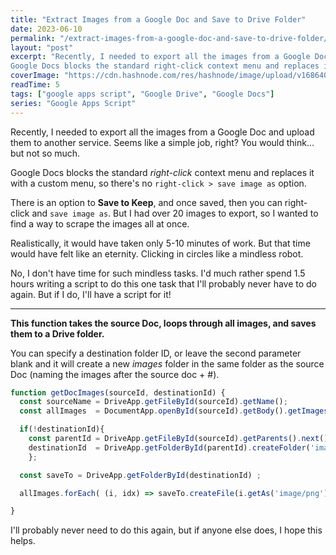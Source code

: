 ```yaml
---
title: "Extract Images from a Google Doc and Save to Drive Folder"
date: 2023-06-10
permalink: "/extract-images-from-a-google-doc-and-save-to-drive-folder/"
layout: "post"
excerpt: "Recently, I needed to export all the images from a Google Doc and upload them to another service. Seems like a simple job, right? You would think... but not so much.
Google Docs blocks the standard right-click context menu and replaces it with a cust..."
coverImage: "https://cdn.hashnode.com/res/hashnode/image/upload/v1686404452524/69a630a7-b563-4211-a4c2-2b9718ade691.png"
readTime: 5
tags: ["google apps script", "Google Drive", "Google Docs"]
series: "Google Apps Script"
---
```


Recently, I needed to export all the images from a Google Doc and upload them to another service. Seems like a simple job, right? You would think... but not so much.

Google Docs blocks the standard *right-click* context menu and replaces it with a custom menu, so there's no `right-click > save image as` option.

There is an option to **Save to Keep**, and once saved, then you can right-click and `save image as`. But I had over 20 images to export, so I wanted to find a way to scrape the images all at once.

Realistically, it would have taken only 5-10 minutes of work. But that time would have felt like an eternity. Clicking in circles like a mindless robot.

No, I don't have time for such mindless tasks. I'd much rather spend 1.5 hours writing a script to do this one task that I'll probably never have to do again. But if I do, I'll have a script for it!

---

**This function takes the source Doc, loops through all images, and saves them to a Drive folder.**

You can specify a destination folder ID, or leave the second parameter blank and it will create a new *images* folder in the same folder as the source Doc (naming the images after the source doc + #).

```javascript
function getDocImages(sourceId, destinationId) {
  const sourceName = DriveApp.getFileById(sourceId).getName();
  const allImages  = DocumentApp.openById(sourceId).getBody().getImages();

  if(!destinationId){
    const parentId = DriveApp.getFileById(sourceId).getParents().next().getId();
    destinationId  = DriveApp.getFolderById(parentId).createFolder('images').getId()
    };

  const saveTo = DriveApp.getFolderById(destinationId) ;

  allImages.forEach( (i, idx) => saveTo.createFile(i.getAs('image/png').setName( `${sourceName}_${idx + 1}` )) )

}
```

I'll probably never need to do this again, but if anyone else does, I hope this helps.
